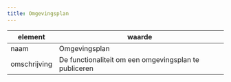 ```yaml
---
title: Omgevingsplan
---
```


|element|waarde|
|-----|------|
| naam  |Omgevingsplan|
| omschrijving  |De functionaliteit om een omgevingsplan te publiceren|

